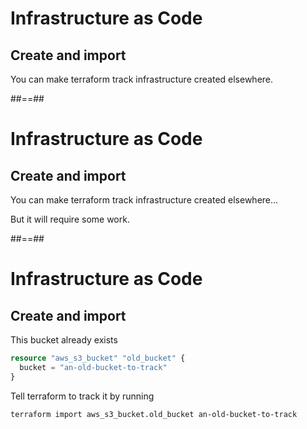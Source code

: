 # Infrastructure as Code
## Create and import

You can make terraform track infrastructure created elsewhere.

##==##
# Infrastructure as Code
## Create and import

You can make terraform track infrastructure created elsewhere...

But it will require some work.

##==##
<!-- .slide: class="with-code" -->
# Infrastructure as Code
## Create and import

This bucket already exists

```tf
resource "aws_s3_bucket" "old_bucket" {
  bucket = "an-old-bucket-to-track"
}
```
<!-- .element: class="big-code" -->

Tell terraform to track it by running

```shell
terraform import aws_s3_bucket.old_bucket an-old-bucket-to-track
```
<!-- .element: class="big-code" -->
